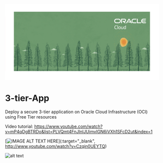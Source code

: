 
![images](/images/banner.png)

# 3-tier-App
Deploy a secure 3-tier application on Oracle Cloud Infrastructure (OCI) using Free Tier resources

Video tutorial: https://www.youtube.com/watch?v=mP4qDgBTRDo&list=PLVQmt4FnJlnlJUimvlGN6iVXh1SFcD2ut&index=1

[![IMAGE ALT TEXT HERE](http://img.youtube.com/vi/Czqin0UEYTQ/0.jpg)](:target="_blank", http://www.youtube.com/watch?v=Czqin0UEYTQ)

![alt text](https://user-images.githubusercontent.com/41151040/68585865-1ad01b00-048c-11ea-9703-c6503d559a14.png)
